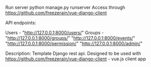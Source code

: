 
Run server
python manage.py runserver
Access through https://github.com/freezerain/vue-django-client

API endpoints:

Users - "http://127.0.0.1:8000/users/"
Groups - "http://127.0.0.1:8000/groups/"
"http://127.0.0.1:8000/events/"
"http://127.0.0.1:8000/permission/"
"http://127.0.0.1:8000/admin/"

Description:
Template Django rest api. Designed to be used with https://github.com/freezerain/vue-django-client - vue.js client app